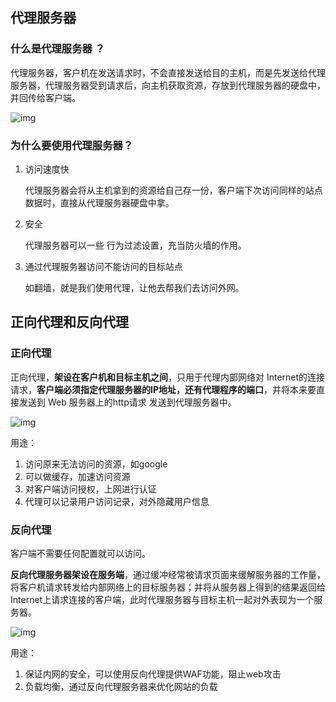 ## 代理服务器

### 什么是代理服务器 ？

代理服务器，客户机在发送请求时，不会直接发送给目的主机，而是先发送给代理服务器，代理服务器受到请求后，向主机获取资源，存放到代理服务器的硬盘中，并回传给客户端。

![img](https://gitee.com/youngstory/images/raw/master/img/202111060849793.png)

### 为什么要使用代理服务器？

1. 访问速度快

   代理服务器会将从主机拿到的资源给自己存一份，客户端下次访问同样的站点数据时，直接从代理服务器硬盘中拿。

2. 安全

   代理服务器可以一些 行为过滤设置，充当防火墙的作用。

3. 通过代理服务器访问不能访问的目标站点

   如翻墙，就是我们使用代理，让他去帮我们去访问外网。

## 正向代理和反向代理

### 正向代理

正向代理，**架设在客户机和目标主机之间**，只用于代理内部网络对 Internet的连接请求，**客户端必须指定代理服务器的IP地址，还有代理程序的端口**，并将本来要直接发送到 Web 服务器上的http请求 发送到代理服务器中。 

![img](https://gitee.com/youngstory/images/raw/master/img/202111060859088.png)

用途：

1. 访问原来无法访问的资源，如google
2. 可以做缓存，加速访问资源
3. 对客户端访问授权，上网进行认证
4. 代理可以记录用户访问记录，对外隐藏用户信息

### 反向代理

客户端不需要任何配置就可以访问。

**反向代理服务器架设在服务端**，通过缓冲经常被请求页面来缓解服务器的工作量，将客户机请求转发给内部网络上的目标服务器；并将从服务器上得到的结果返回给Internet上请求连接的客户端，此时代理服务器与目标主机一起对外表现为一个服务器。

![img](https://gitee.com/youngstory/images/raw/master/img/202111060909020.png)

用途：

1. 保证内网的安全，可以使用反向代理提供WAF功能，阻止web攻击
2. 负载均衡，通过反向代理服务器来优化网站的负载